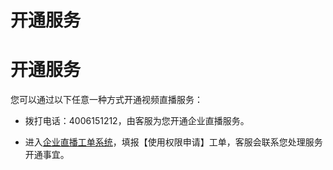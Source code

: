 # 开通服务

# 开通服务

您可以通过以下任意一种方式开通视频直播服务：

-   拨打电话：4006151212，由客服为您开通企业直播服务。

-   进入[企业直播工单系统](https://ticket.jdcloud.com/applyorder/form?cateId=1230&questionId=1235)，填报【使用权限申请】工单，客服会联系您处理服务开通事宜。

